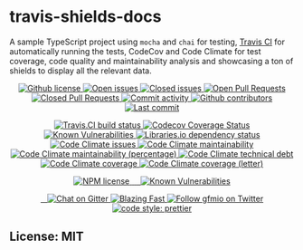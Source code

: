 # travis-shields-docs

A sample TypeScript project using `mocha` and `chai` for testing, [Travis CI](https://travis-ci.com/gfmio/travis-shields-docs) for automatically running the tests, CodeCov and Code Climate for test coverage, code quality and maintainability analysis and showcasing a ton of shields to display all the relevant data.

<!-- Github -->

<p align="center">
  <!-- License -->
  <a href="./LICENSE" target="_blank">
    <img src="https://img.shields.io/github/license/gfmio/travis-shields-docs.svg" alt="Github license" title="Github license" />
  </a>
  
  <!-- Open issues -->
  <a href="../../issues">
    <img src="https://img.shields.io/github/issues/gfmio/travis-shields-docs.svg" alt="Open issues" title="Open issues" /
  </a>
  
  <!-- Closed issues -->
  <a href="../../issues?utf8=✓&q=is%3Aissue+is%3Aclosed">
    <img src="https://img.shields.io/github/issues-closed/gfmio/travis-shields-docs.svg" alt="Closed issues" title="Closed issues" />
  </a>
  
  <!-- Open Pull Requests -->
  <a href="../../pulls">
    <img src="https://img.shields.io/github/issues-pr/gfmio/travis-shields-docs.svg" alt="Open Pull Requests" title="Open Pull Requests" />
  </a>
  
  <!-- Closed Pull Requests -->
  <a href="../../pulls?utf8=✓&q=is%3Apr+is%3Aclosed">
    <img src="https://img.shields.io/github/issues-pr-closed/gfmio/travis-shields-docs.svg" alt="Closed Pull Requests" title="Closed Pull Requests" />
  </a>
  
  <!-- Commit activity -->
  <a href="../../graphs/commit-activity">
    <img src="https://img.shields.io/github/commit-activity/m/gfmio/travis-shields-docs.svg" alt="Commit activity" title="Commit activity" />
  </a>
  
  <!-- Contributors -->
  <a href="../../graphs/contributors">
    <img src="https://img.shields.io/github/contributors/gfmio/travis-shields-docs.svg" alt="Github contributors" title="Github contributors" />
  </a>
  
  <!-- Last commit -->
  <a href="../../commits/master">
    <img src="https://img.shields.io/github/last-commit/gfmio/travis-shields-docs.svg" alt="Last commit" title="Last commit" />
  </a>
</p>

<!-- Build & test tools -->

<p align="center">
  <!-- Travis.CI -->
  <a href="https://travis-ci.com/gfmio/travis-shields-docs">
    <img src="https://img.shields.io/travis/com/gfmio/travis-shields-docs.svg" alt="Travis.CI build status" title="Travis.CI build status" />
  </a>

  <!-- CodeCov -->
  <a href="https://codecov.io/gh/gfmio/travis-shields-docs">
    <img alt="Codecov Coverage Status" src="https://img.shields.io/codecov/c/github/gfmio/travis-shields-docs.svg">
  </a>
  
  <!-- Snyk -->
  <a href="https://snyk.io/test/github/gfmio/travis-shields-docs?targetFile=package.json">
    <img src="https://img.shields.io/snyk/vulnerabilities/github/gfmio/travis-shields-docs.svg" alt="Known Vulnerabilities" title="Known Vulnerabilities">
  </a>

  <!-- Libraries.io -->
  <a href="https://libraries.io/github/gfmio/travis-shields-docs">
    <img src="https://img.shields.io/librariesio/github/gfmio/travis-shields-docs.svg" alt="Libraries.io dependency status" title="Libraries.io dependency status" />
  </a>

  <!-- Code Climate -->
  <a href="https://codeclimate.com/github/gfmio/travis-shields-docs/issues">
    <img src="https://img.shields.io/codeclimate/issues/gfmio/travis-shields-docs.svg" alt="Code Climate issues" title="Code Climate issues" />
  </a>
  <a href="https://codeclimate.com/github/gfmio/travis-shields-docs/maintainability">
    <img src="https://img.shields.io/codeclimate/maintainability/gfmio/travis-shields-docs.svg" alt="Code Climate maintainability" title="Code Climate maintainability" />
  </a>
  <a href="https://codeclimate.com/github/gfmio/travis-shields-docs/maintainability">
    <img src="https://img.shields.io/codeclimate/maintainability-percentage/gfmio/travis-shields-docs.svg" alt="Code Climate maintainability (percentage)" title="Code Climate maintainability (percentage)" />
  </a>
  <a href="https://codeclimate.com/github/gfmio/travis-shields-docs">
    <img src="https://img.shields.io/codeclimate/tech-debt/gfmio/travis-shields-docs.svg" alt="Code Climate technical debt" title="Code Climate technical debt" />
  </a>
  <a href="https://codeclimate.com/github/gfmio/travis-shields-docs">
    <img src="https://img.shields.io/codeclimate/coverage/gfmio/travis-shields-docs.svg" alt="Code Climate coverage" title="Code Climate coverage" />
  </a>
  <a href="https://codeclimate.com/github/gfmio/travis-shields-docs">
    <img src="https://img.shields.io/codeclimate/coverage-letter/gfmio/travis-shields-docs.svg" alt="Code Climate coverage (letter)" title="Code Climate coverage (letter)" />
  </a>
</p>

<!-- NPM shields -->

<p align="center">
  <a href="">
    <img src="https://img.shields.io/npm/l/:packageName.svg" alt="NPM license" title="NPM license" />
  </a>
  <a href="">
    <img src="https://img.shields.io/npm/v/:packageName.svg" alt="" title="" />
  </a>
  <a href="">
    <img src="https://img.shields.io/npm/dw/:packageName.svg" alt="" title="" />
  </a>
  <a href="">
    <img src="https://img.shields.io/bundlephobia/minzip/:packageName.svg" alt="" title="" />
  </a>
  <a href="">
    <img src="https://img.shields.io/npm/types/:packageName.svg" alt="" title="" />
  </a>
  
  <a href="#">
    <img src="https://img.shields.io/snyk/vulnerabilities/npm/:packageName.svg" alt="Known Vulnerabilities" title="Known Vulnerabilities">
  </a>
</p>

<!-- Misc -->

<p align="center">
  <a href="">
    <img src="https://img.shields.io/maintenance/:maintained(yes|no)/:year.svg" alt="" title="" />
  </a>
  <a href="">
    <img src="https://img.shields.io/osslifecycle/gfmio/travis-shields-docs.svg" alt="" title="" />
  </a>
  <a href="">
    <img src="https://img.shields.io/website-up-down-green-red/https/github.com/gfmio/travis-shields-docs.svg" alt="" title="" />
  </a>
  <a href="https://gitter.im/travis-shields-docs" target="_blank">
    <img alt="Chat on Gitter" src="https://img.shields.io/gitter/room/gfmio/travis-shields-docs.svg">
  </a>
  <a href="https://twitter.com/acdlite/status/974390255393505280" target="_blank">
    <img alt="Blazing Fast" src="https://img.shields.io/badge/speed-blazing%20%F0%9F%94%A5-brightgreen.svg">
  </a>
  <a href="https://twitter.com/gfmio" target="_blank">
    <img alt="Follow gfmio on Twitter" src="https://img.shields.io/twitter/follow/gfmio.svg?label=follow+gfmio">
  </a>
  <a href="#badge">
    <img alt="code style: prettier" src="https://img.shields.io/badge/code_style-prettier-ff69b4.svg">
  </a>
</p>

## License: MIT
